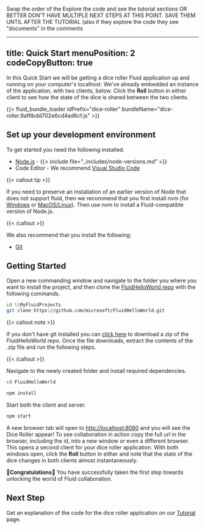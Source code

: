 

Swap the order of the Explore the code and see the tutorial sections OR BETTER DON'T HAVE MULTIPLE NEXT STEPS AT THIS POINT. SAVE THEM UNTIL AFTER THE TUTORIAL (also if they explore the code they see "documents" in the comments

---
title: Quick Start
menuPosition: 2
codeCopyButton: true
---

In this Quick Start we will be getting a dice roller Fluid application up and running on your computer's
localhost. We've already embedded an instance of the application, with two clients, below. Click the **Roll**
button in either client to see how the state of the dice is shared between the two clients.

{{< fluid_bundle_loader idPrefix="dice-roller"
bundleName="dice-roller.9af6bdd702e6cd4ad6cf.js" >}}

## Set up your development environment

To get started you need the following installed.

- [Node.js](https://nodejs.org/en/download) - {{< include file="_includes/node-versions.md" >}}
- Code Editor - We recommend [Visual Studio Code](https://code.visualstudio.com/)

{{< callout tip >}}

If you need to preserve an installation of an earlier version of Node that does not support fluid, then we
recommend that you first install nvm (for [Windows](https://github.com/coreybutler/nvm-windows) or
[MacOS/Linux](https://github.com/nvm-sh/nvm)). Then use nvm to install a Fluid-compatible version of Node.js.

{{< /callout >}}

We also recommend that you install the following:

- [Git](https://git-scm.com/downloads)

## Getting Started

Open a new commanding window and navigate to the folder you where you want to install the project, and then clone the [FluidHelloWorld repo](https://github.com/microsoft/FluidHelloWorld) with the
following commands.

```bash
cd \\MyFluidProjects
git clone https://github.com/microsoft/FluidHelloWorld.git
```

{{< callout note >}}

If you don't have git installed you can [click here](https://github.com/microsoft/FluidHelloWorld/archive/main.zip) to
download a zip of the FluidHelloWorld repo. Once the file downloads, extract the contents of the .zip file and run the
following steps.

{{< /callout >}}

Navigate to the newly created folder and install required dependencies.

```bash
cd FluidHelloWorld
```

```bash
npm install
```

Start both the client and server.

```bash
npm start
```

A new browser tab will open to [http://localhost:8080](http://localhost:8080) and you will see the Dice Roller appear!
To see collaboration in action copy the full url in the browser, including the id, into a new window or even a different
browser. This opens a second client for your dice roller application. With both windows open, click the **Roll** button
in either and note that the state of the dice changes in both clients almost instantaneously.


🥳**Congratulations**🎉 You have successfully taken the first step towards unlocking the world of Fluid collaboration.

## Next Step

Get an explanation of the code for the dice roller application on our [Tutorial](./tutorial.md) page.
